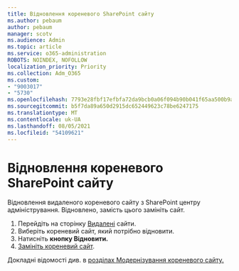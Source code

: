 ```yaml
---
title: Відновлення кореневого SharePoint сайту
ms.author: pebaum
author: pebaum
manager: scotv
ms.audience: Admin
ms.topic: article
ms.service: o365-administration
ROBOTS: NOINDEX, NOFOLLOW
localization_priority: Priority
ms.collection: Adm_O365
ms.custom:
- "9003017"
- "5730"
ms.openlocfilehash: 7793e28fbf17efbfa72da9bcb0a06f094b90b041f65aa500b9ab85010c234a02
ms.sourcegitcommit: b5f7da89a650d2915dc652449623c78be6247175
ms.translationtype: MT
ms.contentlocale: uk-UA
ms.lasthandoff: 08/05/2021
ms.locfileid: "54109621"
---
```

# <a name="restore-the-sharepoint-root-site"></a>Відновлення кореневого SharePoint сайту

Відновлення видаленого кореневого сайту з SharePoint центру адміністрування. Відновлено, замість цього замініть сайт.

1. Перейдіть на сторінку [Видалені](https://admin.microsoft.com/sharepoint?page=recycleBin&modern=true) сайти. 
2. Виберіть кореневий сайт, який потрібно відновити.
3. Натисніть **кнопку Відновити.**
4. [Замініть кореневий сайт](https://docs.microsoft.com/sharepoint/troubleshoot/sites/url-that-resides-under-root-site-collection-is-broken).

Докладні відомості див. в [розділах Модернізування кореневого сайту.](https://docs.microsoft.com/sharepoint/modern-root-site)
